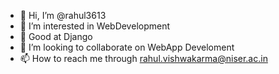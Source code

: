 - 👋 Hi, I’m @rahul3613
- 👀 I’m interested in WebDevelopment
- 🌱 Good at Django
- 💞️ I’m looking to collaborate on WebApp Develoment
- 📫 How to reach me through rahul.vishwakarma@niser.ac.in

<!---
rahul3613/rahul3613 is a ✨ special ✨ repository because its `README.md` (this file) appears on your GitHub profile.
You can click the Preview link to take a look at your changes.
--->
